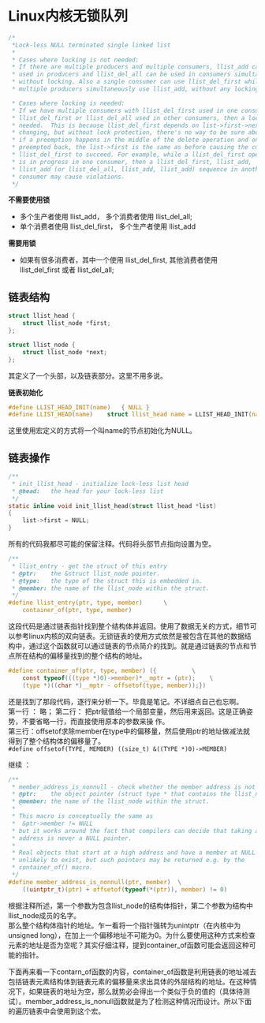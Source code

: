 # Linux内核无锁队列

```c
/*
 *Lock-less NULL terminated single linked list
 *
 * Cases where locking is not needed:
 * If there are multiple producers and multiple consumers, llist_add can be
 * used in producers and llist_del_all can be used in consumers simultaneously
 * without locking. Also a single consumer can use llist_del_first while
 * multiple producers simultaneously use llist_add, without any locking.

 * Cases where locking is needed:
 * If we have multiple consumers with llist_del_first used in one consumer, and
 * llist_del_first or llist_del_all used in other consumers, then a lock is
 * needed.  This is because llist_del_first depends on list->first->next not
 * changing, but without lock protection, there's no way to be sure about that
 * if a preemption happens in the middle of the delete operation and on being
 * preempted back, the list->first is the same as before causing the cmpxchg in
 * llist_del_first to succeed. For example, while a llist_del_first operation
 * is in progress in one consumer, then a llist_del_first, llist_add,
 * llist_add (or llist_del_all, llist_add, llist_add) sequence in another
 * consumer may cause violations.
 */
```

**不需要使用锁**  

- 多个生产者使用 llist_add， 多个消费者使用 llist_del_all;  
- 单个消费者使用 llist_del_first， 多个生产者使用 llist_add  

**需要用锁**  

- 如果有很多消费者，其中一个使用 llist_del_first, 其他消费者使用 llist_del_first 或者 llist_del_all;  

## 链表结构  

```c
struct llist_head {
	struct llist_node *first;
};

struct llist_node {
	struct llist_node *next;
};
```
其定义了一个头部，以及链表部分。这里不用多说。  

**链表初始化**  
```c
#define LLIST_HEAD_INIT(name)	{ NULL }
#define LLIST_HEAD(name)	struct llist_head name = LLIST_HEAD_INIT(name)
```
这里使用宏定义的方式将一个叫name的节点初始化为NULL。  

## 链表操作  

```c
/**
 * init_llist_head - initialize lock-less list head
 * @head:	the head for your lock-less list
 */
static inline void init_llist_head(struct llist_head *list)
{
	list->first = NULL;
}
```
所有的代码我都尽可能的保留注释。代码将头部节点指向设置为空。  

```c
/**
 * llist_entry - get the struct of this entry
 * @ptr:	the &struct llist_node pointer.
 * @type:	the type of the struct this is embedded in.
 * @member:	the name of the llist_node within the struct.
 */
#define llist_entry(ptr, type, member)		\
	container_of(ptr, type, member)
```
这段代码是通过链表指针找到整个结构体并返回。使用了数据无关的方式，细节可以参考linux内核的双向链表。无锁链表的使用方式依然是被包含在其他的数据结构中，通过这个函数就可以通过链表的节点简介的找到。就是通过链表的节点和节点所在结构的偏移量找到的整个结构的地址。  
```c
#define container_of(ptr, type, member) ({          \
	const typeof(((type *)0)->member)*__mptr = (ptr);    \
	(type *)((char *)__mptr - offsetof(type, member));})
```
还是找到了那段代码，逐行来分析一下。毕竟是笔记。不详细点自己也忘啊。  
第一行 ： 略；
第二行： 把ptr赋值给一个局部变量，然后用来返回。这是正确姿势，不要省略一行，而直接使用原本的参数来操		    作。  
第三行：offsetof求除member在type中的偏移量，然后使用ptr的地址做减法就得到了整个结构体的偏移量了。  
`#define offsetof(TYPE, MEMBER) ((size_t) &((TYPE *)0)->MEMBER)`  

继续 ：  

```c
/**
 * member_address_is_nonnull - check whether the member address is not NULL
 * @ptr:	the object pointer (struct type * that contains the llist_node)
 * @member:	the name of the llist_node within the struct.
 *
 * This macro is conceptually the same as
 *	&ptr->member != NULL
 * but it works around the fact that compilers can decide that taking a member
 * address is never a NULL pointer.
 *
 * Real objects that start at a high address and have a member at NULL are
 * unlikely to exist, but such pointers may be returned e.g. by the
 * container_of() macro.
 */
#define member_address_is_nonnull(ptr, member)	\
	((uintptr_t)(ptr) + offsetof(typeof(*(ptr)), member) != 0)
```
根据注释所述，第一个参数为包含llist_node的结构体指针，第二个参数为结构中llist_node成员的名字。  
那么整个结构体指针的地址。乍一看将一个指针强转为unintptr（在内核中为 unsigned long），在加上一个偏移地址不可能为0。为什么要使用这种方式来检查元素的地址是否为空呢？其实仔细注释，提到container_of函数可能会返回这种可能的指针。  

下面再来看一下contarn_of函数的内容，container_of函数是利用链表的地址减去包括链表元素结构体到链表元素的偏移量来求出具体的外层结构的地址。在这种情况下，如果链表的地址为空，那么就势必会得出一个类似于负的值的（具体待测试）。member_address_is_nonull函数就是为了检测这种情况而设计。所以下面的遍历链表中会使用到这个宏。
















